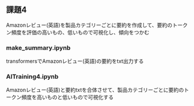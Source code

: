 ## 課題4
Amazonレビュー(英語)を製品カテゴリーごとに要約を作成して、要約のトークン頻度を評価の高いもの、低いもので可視化し、傾向をつかむ

### make_summary.ipynb
transformersでAmazonレビュー(英語)の要約をtxt出力する

### AITraining4.ipynb
Amazonレビュー(英語)と要約txtを合体させて、製品カテゴリーごとに要約のトークン頻度を高いものと低いもので可視化する